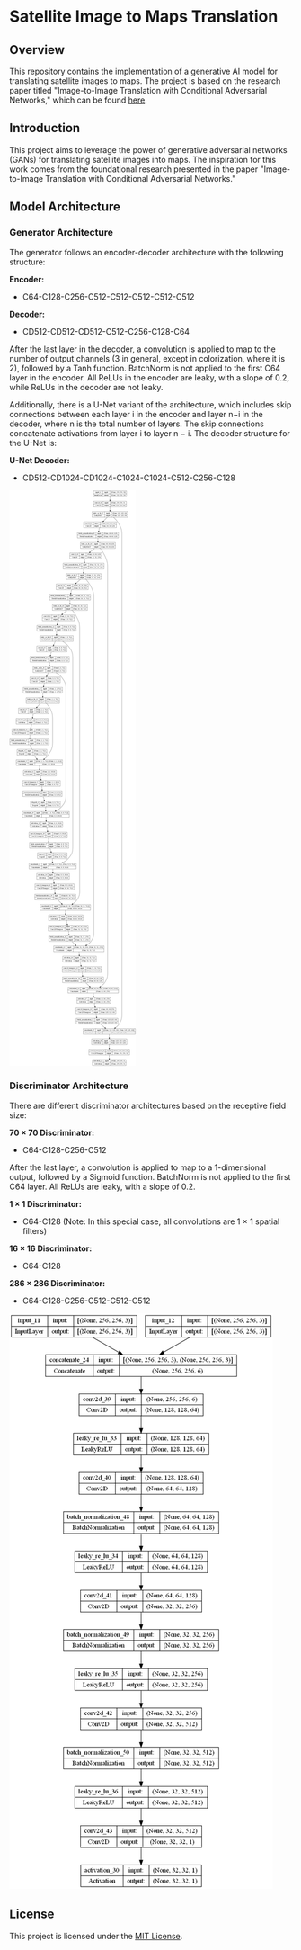 # Satellite Image to Maps Translation

## Overview

This repository contains the implementation of a generative AI model for translating satellite images to maps. The project is based on the research paper titled "Image-to-Image Translation with Conditional Adversarial Networks," which can be found [here](https://arxiv.org/abs/1611.07004).

## Introduction

This project aims to leverage the power of generative adversarial networks (GANs) for translating satellite images into maps. The inspiration for this work comes from the foundational research presented in the paper "Image-to-Image Translation with Conditional Adversarial Networks."

## Model Architecture

### Generator Architecture

The generator follows an encoder-decoder architecture with the following structure:

**Encoder:**
- C64-C128-C256-C512-C512-C512-C512-C512

**Decoder:**
- CD512-CD512-CD512-C512-C256-C128-C64

After the last layer in the decoder, a convolution is applied to map to the number of output channels (3 in general, except in colorization, where it is 2), followed by a Tanh function. BatchNorm is not applied to the first C64 layer in the encoder. All ReLUs in the encoder are leaky, with a slope of 0.2, while ReLUs in the decoder are not leaky.

Additionally, there is a U-Net variant of the architecture, which includes skip connections between each layer i in the encoder and layer n−i in the decoder, where n is the total number of layers. The skip connections concatenate activations from layer i to layer n − i. The decoder structure for the U-Net is:

**U-Net Decoder:**
- CD512-CD1024-CD1024-C1024-C1024-C512-C256-C128

  
![Generator](gen_model.png)

### Discriminator Architecture

There are different discriminator architectures based on the receptive field size:

**70 × 70 Discriminator:**
- C64-C128-C256-C512

After the last layer, a convolution is applied to map to a 1-dimensional output, followed by a Sigmoid function. BatchNorm is not applied to the first C64 layer. All ReLUs are leaky, with a slope of 0.2.

**1 × 1 Discriminator:**
- C64-C128 (Note: In this special case, all convolutions are 1 × 1 spatial filters)

**16 × 16 Discriminator:**
- C64-C128

**286 × 286 Discriminator:**
- C64-C128-C256-C512-C512-C512
  
![Discriminator](disc_model.png)


## License

This project is licensed under the [MIT License](LICENSE).
